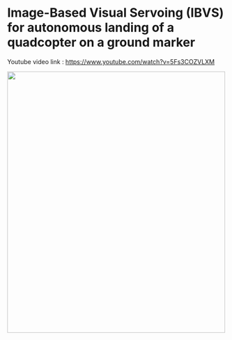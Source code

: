 # Image-Based Visual Servoing (IBVS) for autonomous landing of a quadcopter on a ground marker

Youtube video link : https://www.youtube.com/watch?v=5Fs3COZVLXM



<img src="https://user-images.githubusercontent.com/69672043/167560336-7603c744-1a43-48b2-8abc-7efc5ec8e8a2.png" width="500" height="600">

